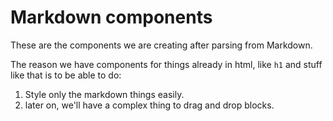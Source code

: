 # Markdown components

These are the components we are creating after parsing from Markdown.

The reason we have components for things already in html, like `h1` and stuff
like that is to be able to do:

1. Style only the markdown things easily.
2. later on, we'll have a complex thing to drag and drop blocks.
